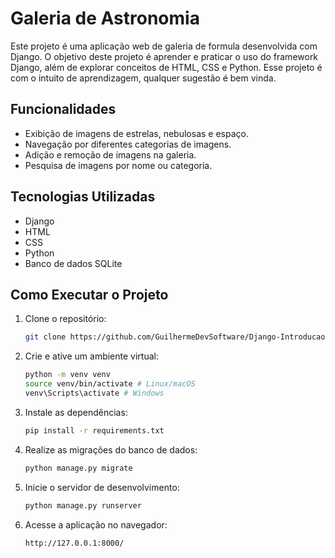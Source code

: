 # Galeria de Astronomia

Este projeto é uma aplicação web de galeria de formula desenvolvida com Django. O objetivo deste projeto é aprender e praticar o uso do framework Django, além de explorar conceitos de HTML, CSS e Python.
Esse projeto é com o intuito de aprendizagem, qualquer sugestão é bem vinda.

## Funcionalidades

- Exibição de imagens de estrelas, nebulosas e espaço.
- Navegação por diferentes categorias de imagens.
- Adição e remoção de imagens na galeria.
- Pesquisa de imagens por nome ou categoria.

## Tecnologias Utilizadas

- Django
- HTML
- CSS
- Python
- Banco de dados SQLite

## Como Executar o Projeto

1. Clone o repositório:

    ```sh
    git clone https://github.com/GuilhermeDevSoftware/Django-Introducao/tree/main
    ```

2. Crie e ative um ambiente virtual:

    ```sh
    python -m venv venv
    source venv/bin/activate # Linux/macOS
    venv\Scripts\activate # Windows
    ```

3. Instale as dependências:

    ```sh
    pip install -r requirements.txt
    ```

4. Realize as migrações do banco de dados:

    ```sh
    python manage.py migrate
    ```

5. Inicie o servidor de desenvolvimento:

    ```sh
    python manage.py runserver
    ```

6. Acesse a aplicação no navegador:

    ```
    http://127.0.0.1:8000/
    ```
